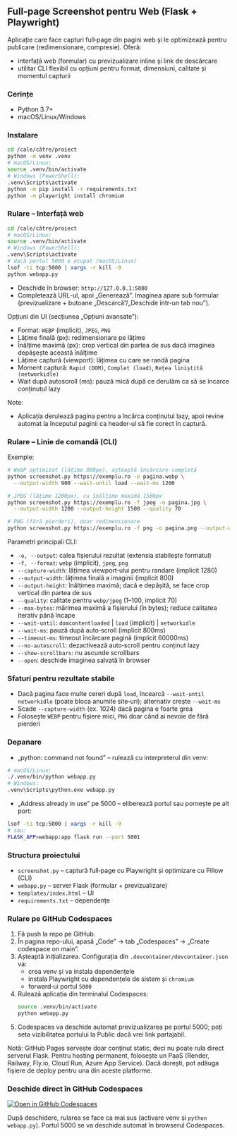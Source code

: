 ## Full‑page Screenshot pentru Web (Flask + Playwright)

Aplicație care face capturi full‑page din pagini web și le optimizează pentru publicare (redimensionare, compresie). Oferă:
- interfață web (formular) cu previzualizare inline și link de descărcare
- utilitar CLI flexibil cu opțiuni pentru format, dimensiuni, calitate și momentul capturii

### Cerințe
- Python 3.7+
- macOS/Linux/Windows

### Instalare
```bash
cd /cale/către/proiect
python -m venv .venv
# macOS/Linux:
source .venv/bin/activate
# Windows (PowerShell):
.venv\Scripts\activate
python -m pip install -r requirements.txt
python -m playwright install chromium
```

### Rulare – Interfață web
```bash
cd /cale/către/proiect
# macOS/Linux:
source .venv/bin/activate
# Windows (PowerShell):
.venv\Scripts\activate
# dacă portul 5000 e ocupat (macOS/Linux)
lsof -ti tcp:5000 | xargs -r kill -9
python webapp.py
```
- Deschide în browser: `http://127.0.0.1:5000`
- Completează URL-ul, apoi „Generează”. Imaginea apare sub formular (previzualizare + butoane „Descarcă”/„Deschide într-un tab nou”).

Opțiuni din UI (secțiunea „Opțiuni avansate”):
- Format: `WEBP` (implicit), `JPEG`, `PNG`
- Lățime finală (px): redimensionare pe lățime
- Înălțime maximă (px): crop vertical din partea de sus dacă imaginea depășește această înălțime
- Lățime captură (viewport): lățimea cu care se randă pagina
- Moment captură: `Rapid (DOM)`, `Complet (load)`, `Rețea liniștită (networkidle)`
- Wait după autoscroll (ms): pauză mică după ce derulăm ca să se încarce conținutul lazy

Note:
- Aplicația derulează pagina pentru a încărca conținutul lazy, apoi revine automat la începutul paginii ca header‑ul să fie corect în captură.

### Rulare – Linie de comandă (CLI)
Exemple:
```bash
# WebP optimizat (lățime 900px), așteaptă încărcare completă
python screenshot.py https://exemplu.ro -o pagina.webp \
  --output-width 900 --wait-until load --wait-ms 1200

# JPEG (lățime 1200px), cu înălțime maximă 1500px
python screenshot.py https://exemplu.ro -f jpeg -o pagina.jpg \
  --output-width 1200 --output-height 1500 --quality 70

# PNG (fără pierderi), doar redimensionare
python screenshot.py https://exemplu.ro -f png -o pagina.png --output-width 1000
```

Parametri principali CLI:
- `-o, --output`: calea fișierului rezultat (extensia stabilește formatul)
- `-f, --format`: `webp` (implicit), `jpeg`, `png`
- `--capture-width`: lățimea viewport‑ului pentru randare (implicit 1280)
- `--output-width`: lățimea finală a imaginii (implicit 800)
- `--output-height`: înălțimea maximă; dacă e depășită, se face crop vertical din partea de sus
- `--quality`: calitate pentru `webp/jpeg` (1–100, implicit 70)
- `--max-bytes`: mărimea maximă a fișierului (în bytes); reduce calitatea iterativ până încape
- `--wait-until`: `domcontentloaded` | `load` (implicit) | `networkidle`
- `--wait-ms`: pauză după auto‑scroll (implicit 800ms)
- `--timeout-ms`: timeout încărcare pagină (implicit 60000ms)
- `--no-autoscroll`: dezactivează auto‑scroll pentru conținut lazy
- `--show-scrollbars`: nu ascunde scrollbars
- `--open`: deschide imaginea salvată în browser

### Sfaturi pentru rezultate stabile
- Dacă pagina face multe cereri după `load`, încearcă `--wait-until networkidle` (poate bloca anumite site‑uri); alternativ crește `--wait-ms`
- Scade `--capture-width` (ex. 1024) dacă pagina e foarte grea
- Folosește `WEBP` pentru fișiere mici, `PNG` doar când ai nevoie de fără pierderi

### Depanare
- „python: command not found” – rulează cu interpreterul din venv:
```bash
# macOS/Linux:
./.venv/bin/python webapp.py
# Windows:
.venv\Scripts\python.exe webapp.py
```
- „Address already in use” pe 5000 – eliberează portul sau pornește pe alt port:
```bash
lsof -ti tcp:5000 | xargs -r kill -9
# sau:
FLASK_APP=webapp:app flask run --port 5001
```

### Structura proiectului
- `screenshot.py` – captură full‑page cu Playwright și optimizare cu Pillow (CLI)
- `webapp.py` – server Flask (formular + previzualizare)
- `templates/index.html` – UI
- `requirements.txt` – dependențe

### Rulare pe GitHub Codespaces
1. Fă push la repo pe GitHub.
2. În pagina repo-ului, apasă „Code” → tab „Codespaces” → „Create codespace on main”.
3. Așteaptă inițializarea. Configurația din `.devcontainer/devcontainer.json` va:
   - crea venv și va instala dependențele
   - instala Playwright cu dependențele de sistem și `chromium`
   - forward‑ui portul `5000`
4. Rulează aplicația din terminalul Codespaces:
   ```bash
   source .venv/bin/activate
   python webapp.py
   ```
5. Codespaces va deschide automat previzualizarea pe portul 5000; poți seta vizibilitatea portului la Public dacă vrei link partajabil.

Notă: GitHub Pages servește doar conținut static, deci nu poate rula direct serverul Flask. Pentru hosting permanent, folosește un PaaS (Render, Railway, Fly.io, Cloud Run, Azure App Service). Dacă dorești, pot adăuga fișiere de deploy pentru una din aceste platforme.

### Deschide direct în GitHub Codespaces
[![Open in GitHub Codespaces](https://github.com/codespaces/badge.svg)](https://github.com/codespaces/new?hide_repo_select=true&ref=main&repo=alexlescinschi/screenshoter-site)

După deschidere, rularea se face ca mai sus (activare venv și `python webapp.py`). Portul 5000 se va deschide automat în browserul Codespaces.

